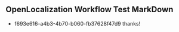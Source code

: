 ## OpenLocalization Workflow Test MarkDown
* f693e616-a4b3-4b70-b060-fb37628f47d9 thanks!

<!--HONumber=Aug16_HO4-->


